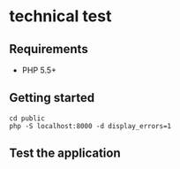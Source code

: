 # technical test

## Requirements
- PHP 5.5+
## Getting started
```
cd public
php -S localhost:8000 -d display_errors=1
```
## Test the application
